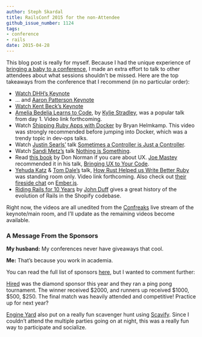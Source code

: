 ```yaml
---
author: Steph Skardal
title: RailsConf 2015 for the non-Attendee
github_issue_number: 1124
tags:
- conference
- rails
date: 2015-04-28
---
```


This blog post is really for myself. Because I had the unique experience of [bringing a baby to a conference](/blog/2015/04/how-to-bring-baby-to-tech-conference), I made an extra effort to talk to other attendees about what sessions shouldn’t be missed. Here are the top takeaways from the conference that I recommend (in no particular order):

- [Watch DHH’s Keynote](http://confreaks.tv/videos/railsconf2015-opening-keynote)
- ... and [Aaron Patterson Keynote](http://confreaks.tv/videos/railsconf2015-keynote-day-2-opening)
- [Watch Kent Beck’s Keynote](http://confreaks.tv/videos/railsconf2015-closing-keynote)
- [Amelia Bedelia Learns to Code](http://confreaks.tv/videos/railsconf2015-amelia-bedelia-learns-to-code), by [Kylie Stradley](https://twitter.com/kyfast), was a popular talk from day 1. Video link forthcoming.
- Watch [Shipping Ruby Apps with Docker](https://www.youtube.com/watch?v=mVN7aTqr550) by Bryan Helmkamp. This video was strongly recommended before jumping into Docker, which was a trendy topic in dev-ops talks.
- Watch [Justin Searls’](https://twitter.com/searls) talk [Sometimes a Controller is Just a Controller](http://confreaks.tv/videos/railsconf2015-sometimes-a-controller-is-just-a-controller).
- Watch [Sandi Metz’s](https://twitter.com/sandimetz) talk [Nothing is Something](http://confreaks.tv/videos/railsconf2015-nothing-is-something).
- Read [this book](https://en.wikipedia.org/wiki/The_Design_of_Everyday_Things) by Don Norman if you care about UX. [Joe Mastey](https://twitter.com/jmmastey) recommended it in his talk, [Bringing UX to Your Code](http://confreaks.tv/videos/railsconf2015-bringing-ux-to-your-code).
- [Yehuda Katz](https://twitter.com/wycats) & [Tom Dale’s](https://twitter.com/tomdale) talk, [How Rust Helped us Write Better Ruby](http://confreaks.tv/videos/railsconf2015-bending-the-curve-how-rust-helped-us-write-better-ruby) was standing room only. Video link forthcoming. Also check out [their fireside chat](https://www.youtube.com/watch?v=0B9XjwoaCNM) on [Ember.js](https://emberjs.com/).
- [Riding Rails for 10 Years](http://confreaks.tv/videos/railsconf2015-riding-rails-for-10-years) by [John Duff](https://twitter.com/johnduff) gives a great history of the evolution of Rails in the Shopify codebase.

Right now, the videos are all unedited from the [Confreaks](http://www.confreaks.com/) live stream of the keynote/main room, and I’ll update as the remaining videos become available.

### A Message From the Sponsors

**My husband:** My conferences never have giveaways that cool.

**Me:** That’s because you work in academia.

You can read the full list of sponsors [here](https://railsconf.com/2015/sponsors), but I wanted to comment further:

[Hired](https://hired.com/) was the diamond sponsor this year and they ran a ping pong tournament. The winner received $2000, and runners up received $1000, $500, $250. The final match was heavily attended and competitive! Practice up for next year?

[Engine Yard](https://www.engineyard.com/) also put on a really fun scavenger hunt using [Scavify](https://www.scavify.com/). Since I couldn’t attend the multiple parties going on at night, this was a really fun way to participate and socialize.
